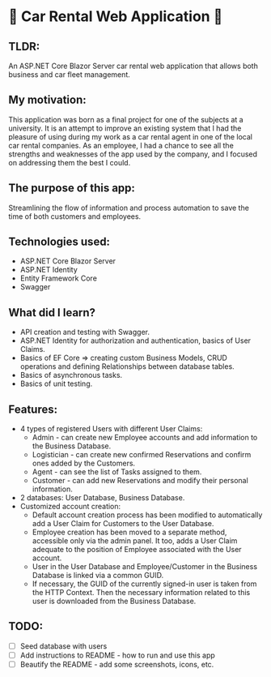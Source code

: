 # :car: Car Rental Web Application :car:

## TLDR:
An ASP.NET Core Blazor Server car rental web application that allows both business and car fleet management.

## My motivation: 
This application was born as a final project for one of the subjects at a university.
It is an attempt to improve an existing system that I had the pleasure of using during my work as a car rental agent in one of the local car rental companies. As an employee, I had a chance to see all the strengths and weaknesses of the app used by the company, and I focused on addressing them the best I could.

## The purpose of this app:
Streamlining the flow of information and process automation to save the time of both customers and employees.

## Technologies used:
- ASP.NET Core Blazor Server
- ASP.NET Identity
- Entity Framework Core
- Swagger

## What did I learn?
- API creation and testing with Swagger.
- ASP.NET Identity for authorization and authentication, basics of User Claims.
- Basics of EF Core => creating custom Business Models, CRUD operations and defining Relationships between database tables.
- Basics of asynchronous tasks.
- Basics of unit testing.

## Features:
- 4 types of registered Users with different User Claims: 
  - Admin - can create new Employee accounts and add information to the Business Database.
  - Logistician - can create new confirmed Reservations and confirm ones added by the Customers.
  - Agent - can see the list of Tasks assigned to them.
  - Customer - can add new Reservations and modify their personal information.
- 2 databases: User Database, Business Database.
- Customized account creation:
  - Default account creation process has been modified to automatically add a User Claim for Customers to the User Database.
  - Employee creation has been moved to a separate method, accessible only via the admin panel. It too, adds a User Claim adequate to the position of Employee associated with the User account. 
  - User in the User Database and Employee/Customer in the Business Database is linked via a common GUID.
  - If necessary, the GUID of the currently signed-in user is taken from the HTTP Context. Then the necessary information related to this user is downloaded from the Business Database.

## TODO:
- [ ] Seed database with users
- [ ] Add instructions to README - how to run and use this app
- [ ] Beautify the README - add some screenshots, icons, etc.
